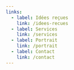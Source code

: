 ```yaml
---
links:
  - label: Idées reçues
    link: /idees-recues
  - label: Services
    link: /services
  - label: Portrait
    link: /portrait
  - label: Contact
    link: /contact
---
```


